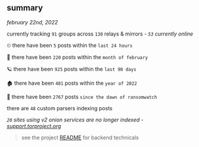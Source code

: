 
## summary
_february 22nd, 2022_

currently tracking `91` groups across `130` relays & mirrors - _`53` currently online_

⏲ there have been `5` posts within the `last 24 hours`

🦈 there have been `220` posts within the `month of february`

🪐 there have been `925` posts within the `last 90 days`

🏚 there have been `481` posts within the `year of 2022`

🦕 there have been `2767` posts `since the dawn of ransomwatch`

there are `48` custom parsers indexing posts

_`20` sites using v2 onion services are no longer indexed - [support.torproject.org](https://support.torproject.org/onionservices/v2-deprecation/)_

> see the project [README](https://github.com/thetanz/ransomwatch#ransomwatch--) for backend technicals
